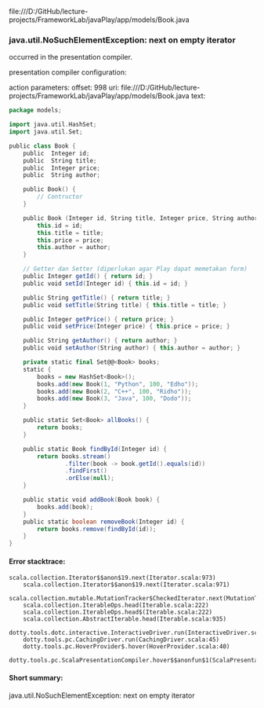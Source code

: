 file:///D:/GitHub/lecture-projects/FrameworkLab/javaPlay/app/models/Book.java
### java.util.NoSuchElementException: next on empty iterator

occurred in the presentation compiler.

presentation compiler configuration:


action parameters:
offset: 998
uri: file:///D:/GitHub/lecture-projects/FrameworkLab/javaPlay/app/models/Book.java
text:
```scala
package models;

import java.util.HashSet;
import java.util.Set;

public class Book {
    public  Integer id;
    public  String title;
    public  Integer price;
    public  String author;

    public Book() {
        // Contructor
    }

    public Book (Integer id, String title, Integer price, String author) {
        this.id = id;
        this.title = title;
        this.price = price;
        this.author = author;
    }

    // Getter dan Setter (diperlukan agar Play dapat memetakan form)
    public Integer getId() { return id; }
    public void setId(Integer id) { this.id = id; }

    public String getTitle() { return title; }
    public void setTitle(String title) { this.title = title; }

    public Integer getPrice() { return price; }
    public void setPrice(Integer price) { this.price = price; }

    public String getAuthor() { return author; }
    public void setAuthor(String author) { this.author = author; }

    private static final Set@@<Book> books;
    static {
        books = new HashSet<Book>();
        books.add(new Book(1, "Python", 100, "Edho"));
        books.add(new Book(2, "C++", 100, "Ridho"));
        books.add(new Book(3, "Java", 100, "Dodo"));
    }

    public static Set<Book> allBooks() {
        return books;
    }

    public static Book findById(Integer id) {
        return books.stream()
                .filter(book -> book.getId().equals(id))
                .findFirst()
                .orElse(null);
    }

    public static void addBook(Book book) {
        books.add(book);
    }
    public static boolean removeBook(Integer id) {
        return books.remove(findById(id));
    }
}

```



#### Error stacktrace:

```
scala.collection.Iterator$$anon$19.next(Iterator.scala:973)
	scala.collection.Iterator$$anon$19.next(Iterator.scala:971)
	scala.collection.mutable.MutationTracker$CheckedIterator.next(MutationTracker.scala:76)
	scala.collection.IterableOps.head(Iterable.scala:222)
	scala.collection.IterableOps.head$(Iterable.scala:222)
	scala.collection.AbstractIterable.head(Iterable.scala:935)
	dotty.tools.dotc.interactive.InteractiveDriver.run(InteractiveDriver.scala:164)
	dotty.tools.pc.CachingDriver.run(CachingDriver.scala:45)
	dotty.tools.pc.HoverProvider$.hover(HoverProvider.scala:40)
	dotty.tools.pc.ScalaPresentationCompiler.hover$$anonfun$1(ScalaPresentationCompiler.scala:389)
```
#### Short summary: 

java.util.NoSuchElementException: next on empty iterator